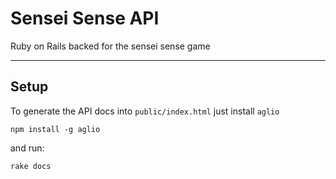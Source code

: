 # Sensei Sense API

Ruby on Rails backed for the sensei sense game

---

## Setup

To generate the API docs into `public/index.html` just install `aglio`

    npm install -g aglio

and run:

    rake docs
